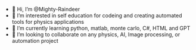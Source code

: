 - 👋 Hi, I’m @Mighty-Raindeer
- 👀 I’m interested in self education for codeing and creating automated tools for physics applications
- 🌱 I’m currently learning python, matlab, monte carlo, C#, HTML and GPT
- 💞️ I’m looking to collaborate on any physics, AI, Image processing, or automation project

<!---
Mighty-Raindeer/Mighty-Raindeer is a ✨ special ✨ repository because its `README.md` (this file) appears on your GitHub profile.
You can click the Preview link to take a look at your changes.
--->
